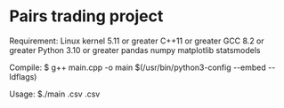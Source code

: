 # Pairs trading project
Requirement:
Linux kernel 5.11 or greater
C++11 or greater
GCC 8.2 or greater
Python 3.10 or greater
pandas
numpy
matplotlib
statsmodels

Compile:
$ g++ main.cpp -o main $(/usr/bin/python3-config --embed --ldflags)

Usage:
$./main <stock1>.csv <stock2>.csv
